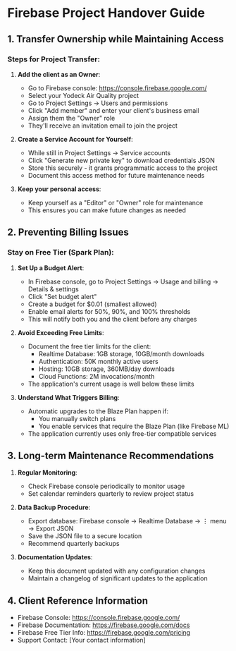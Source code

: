# Firebase Project Handover Guide

## 1. Transfer Ownership while Maintaining Access

### Steps for Project Transfer:

1. **Add the client as an Owner**:
   - Go to Firebase console: https://console.firebase.google.com/
   - Select your Yodeck Air Quality project
   - Go to Project Settings → Users and permissions
   - Click "Add member" and enter your client's business email
   - Assign them the "Owner" role
   - They'll receive an invitation email to join the project

2. **Create a Service Account for Yourself**:
   - While still in Project Settings → Service accounts
   - Click "Generate new private key" to download credentials JSON
   - Store this securely - it grants programmatic access to the project
   - Document this access method for future maintenance needs

3. **Keep your personal access**:
   - Keep yourself as a "Editor" or "Owner" role for maintenance
   - This ensures you can make future changes as needed

## 2. Preventing Billing Issues

### Stay on Free Tier (Spark Plan):

1. **Set Up a Budget Alert**:
   - In Firebase console, go to Project Settings → Usage and billing → Details & settings
   - Click "Set budget alert"
   - Create a budget for $0.01 (smallest allowed)
   - Enable email alerts for 50%, 90%, and 100% thresholds
   - This will notify both you and the client before any charges

2. **Avoid Exceeding Free Limits**:
   - Document the free tier limits for the client:
     - Realtime Database: 1GB storage, 10GB/month downloads
     - Authentication: 50K monthly active users
     - Hosting: 10GB storage, 360MB/day downloads
     - Cloud Functions: 2M invocations/month
   - The application's current usage is well below these limits

3. **Understand What Triggers Billing**:
   - Automatic upgrades to the Blaze Plan happen if:
     - You manually switch plans
     - You enable services that require the Blaze Plan (like Firebase ML)
   - The application currently uses only free-tier compatible services

## 3. Long-term Maintenance Recommendations

1. **Regular Monitoring**:
   - Check Firebase console periodically to monitor usage
   - Set calendar reminders quarterly to review project status

2. **Data Backup Procedure**:
   - Export database: Firebase console → Realtime Database → ⋮ menu → Export JSON
   - Save the JSON file to a secure location
   - Recommend quarterly backups

3. **Documentation Updates**:
   - Keep this document updated with any configuration changes
   - Maintain a changelog of significant updates to the application

## 4. Client Reference Information

- Firebase Console: https://console.firebase.google.com/
- Firebase Documentation: https://firebase.google.com/docs
- Firebase Free Tier Info: https://firebase.google.com/pricing
- Support Contact: [Your contact information]
